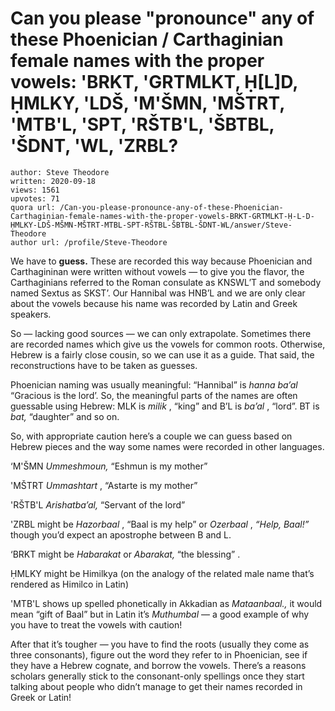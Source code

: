 # Can you please "pronounce" any of these Phoenician / Carthaginian female names with the proper vowels: 'BRKT, 'GRTMLKT, Ḥ[L]D, ḤMLKY, 'LDŠ, 'M'ŠMN, 'MŠTRT, 'MTB'L, 'SPT, 'RŠTB'L, 'ŠBTBL, 'ŠDNT, 'WL, 'ZRBL?

	author: Steve Theodore
	written: 2020-09-18
	views: 1561
	upvotes: 71
	quora url: /Can-you-please-pronounce-any-of-these-Phoenician-Carthaginian-female-names-with-the-proper-vowels-BRKT-GRTMLKT-Ḥ-L-D-ḤMLKY-LDŠ-MŠMN-MŠTRT-MTBL-SPT-RŠTBL-ŠBTBL-ŠDNT-WL/answer/Steve-Theodore
	author url: /profile/Steve-Theodore


We have to __guess.__ These are recorded this way because Phoenician and Carthagininan were written without vowels — to give you the flavor, the Carthaginians referred to the Roman consulate as KNSWL’T and somebody named Sextus as SKST’. Our Hannibal was HNB’L and we are only clear about the vowels because his name was recorded by Latin and Greek speakers.

So — lacking good sources — we can only extrapolate. Sometimes there are recorded names which give us the vowels for common roots. Otherwise, Hebrew is a fairly close cousin, so we can use it as a guide. That said, the reconstructions have to be taken as guesses.

Phoenician naming was usually meaningful: “Hannibal” is _hanna ba’al_ “Gracious is the lord’. So, the meaningful parts of the names are often guessable using Hebrew: MLK is _milik_ , “king” and B’L is _ba’al_ , “lord”. BT is _bat,_ “daughter” and so on.

So, with appropriate caution here’s a couple we can guess based on Hebrew pieces and the way some names were recorded in other languages.

‘M'ŠMN _Ummeshmoun,_ “Eshmun is my mother”

'MŠTRT _Ummashtart_ , “Astarte is my mother”

'RŠTB'L _Arishatba’al,_ “Servant of the lord”

'ZRBL might be _Hazorbaal_ , “Baal is my help” or _Ozerbaal_  , _“Help, Baal!”_ though you’d expect an apostrophe between B and L.

‘BRKT might be _Habarakat_ or _Abarakat,_ “the blessing” .

ḤMLKY might be Himilkya (on the analogy of the related male name that’s rendered as Himilco in Latin)

'MTB'L shows up spelled phonetically in Akkadian as _Mataanbaal.,_ it would mean “gift of Baal” but in Latin it’s _Muthumbal_  — a good example of why you have to treat the vowels with caution!

After that it’s tougher — you have to find the roots (usually they come as three consonants), figure out the word they refer to in Phoenician, see if they have a Hebrew cognate, and borrow the vowels. There’s a reasons scholars generally stick to the consonant-only spellings once they start talking about people who didn’t manage to get their names recorded in Greek or Latin!

